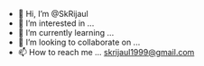 - 👋 Hi, I’m @SkRijaul
- 👀 I’m interested in ...
- 🌱 I’m currently learning ...
- 💞️ I’m looking to collaborate on ...
- 📫 How to reach me ... skrijaul1999@gmail.com

<!---
SkRijaul/SkRijaul is a ✨ special ✨ repository because its `README.md` (this file) appears on your GitHub profile.
You can click the Preview link to take a look at your changes.
--->
